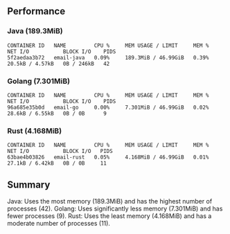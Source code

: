 ## Performance

### Java (189.3MiB)

```
CONTAINER ID   NAME         CPU %     MEM USAGE / LIMIT     MEM %     NET I/O           BLOCK I/O    PIDS
5f2aedaa3b72   email-java   0.09%     189.3MiB / 46.99GiB   0.39%     20.5kB / 4.57kB   0B / 246kB   42
```

### Golang (7.301MiB)

```
CONTAINER ID   NAME         CPU %     MEM USAGE / LIMIT     MEM %     NET I/O           BLOCK I/O    PIDS
96a685e35b0d   email-go     0.00%     7.301MiB / 46.99GiB   0.02%     28.6kB / 6.55kB   0B / 0B      9
```

### Rust (4.168MiB)

```
CONTAINER ID   NAME         CPU %     MEM USAGE / LIMIT     MEM %     NET I/O           BLOCK I/O   PIDS
63bae4b03826   email-rust   0.05%     4.168MiB / 46.99GiB   0.01%     27.1kB / 6.42kB   0B / 0B     11
```


## Summary

Java: Uses the most memory (189.3MiB) and has the highest number of processes (42). 
Golang: Uses significantly less memory (7.301MiB) and has fewer processes (9). 
Rust: Uses the least memory (4.168MiB) and has a moderate number of processes (11).
